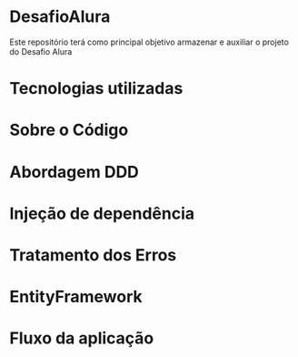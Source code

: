 # DesafioAlura
Este repositório terá como principal objetivo armazenar e auxiliar o projeto do Desafio Alura

# Tecnologias utilizadas

# Sobre o Código

# Abordagem DDD

# Injeção de dependência

# Tratamento dos Erros

# EntityFramework

# Fluxo da aplicação
